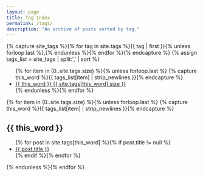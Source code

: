 ```yaml
---
layout: page
title: Tag Index
permalink: /tags/
description: "An archive of posts sorted by tag."
---
```

 
{% capture site_tags %}{% for tag in site.tags %}{{ tag | first }}{% unless forloop.last %},{% endunless %}{% endfor %}{% endcapture %}
{% assign tags_list = site_tags | split:',' | sort %}

<ul class="entry-meta inline-list">
{% for item in (0..site.tags.size) %}{% unless forloop.last %}
{% capture this_word %}{{ tags_list[item] | strip_newlines }}{% endcapture %}
<li><a href="#{{ this_word }}" class="tag">{{ this_word }} <span>{{ site.tags[this_word].size }}</span></a></li>
{% endunless %}{% endfor %}
</ul>

{% for item in (0..site.tags.size) %}{% unless forloop.last %}
{% capture this_word %}{{ tags_list[item] | strip_newlines }}{% endcapture %}
<article>
<h2 id="{{ this_word }}">{{ this_word }}</h2>
<ul>
{% for post in site.tags[this_word] %}{% if post.title != null %}
<li class="entry-title"><a href="{{ site.url }}{{ post.url }}" title="{{ post.title }}">{{ post.title }}</a></li>
{% endif %}{% endfor %}
</ul>
</article>
	<!-- /.hentry -->
{% endunless %}{% endfor %}
